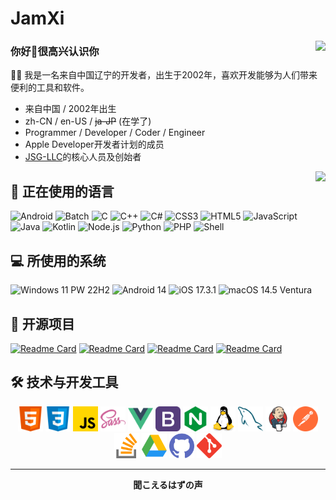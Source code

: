 
# JamXi

<img align="right" src="https://github-readme-stats.vercel.app/api?username=JamXi233&show_icons=true&hide_border=true&icon_color=000&title_color=000&include_all_commits_disable=false&custom_title=JSG-JamXi&count_private=true">

### 你好👋很高兴认识你



👨‍💻 我是一名来自中国辽宁的开发者，出生于2002年，喜欢开发能够为人们带来便利的工具和软件。
- 来自中国 / 2002年出生
- zh-CN / en-US / ~~ja-JP~~ (在学了)
- Programmer / Developer / Coder / Engineer
- Apple Developer开发者计划的成员
- [JSG-LLC](https://jamsg.cn)的核心人员及创始者

<img align="right" src="https://github-readme-stats.vercel.app/api/top-langs?username=JamXi233&hide_border=true&title_color=000&layout=compact">

## 💾 正在使用的语言

![Android](https://img.shields.io/badge/-Android-3ddc84?style=flat-square&logo=android&logoColor=fff)
![Batch](https://img.shields.io/badge/-Batch-4d4d4d?style=flat-square&logo=windows%20terminal&logoColor=fff)
![C](https://img.shields.io/badge/-C-a8b9cc?style=flat-square&logo=C&logoColor=fff)
![C++](https://img.shields.io/badge/-C%2b%2b-00599c?style=flat-square&logo=C%2b%2b&logoColor=fff)
![C#](https://img.shields.io/badge/-C%23-55599c?style=flat-square&logo=C%2b%2b&logoColor=fff)
![CSS3](https://img.shields.io/badge/-CSS3-1572b6?style=flat-square&logo=CSS3&labelColor=1572b6)
![HTML5](https://img.shields.io/badge/-HTML5-e34f26?style=flat-square&logo=HTML5&logoColor=fff)
![JavaScript](https://img.shields.io/badge/-JavaScript-f7df1e?style=flat-square&logo=JavaScript&labelColor=f7df1e&logoColor=000)
![Java](https://img.shields.io/badge/-Java-f80000?style=flat-square&logo=oracle&logoColor=fff)
![Kotlin](https://img.shields.io/badge/-Kotlin-7f52ff?style=flat-square&logo=kotlin&logoColor=fff)
![Node.js](https://img.shields.io/badge/-Node.js-339933?style=flat-square&logo=Node.js&logoColor=fff)
![Python](https://img.shields.io/badge/-Python-3776ab?style=flat-square&logo=python&logoColor=fff)
![PHP](https://img.shields.io/badge/-PHP-777bb4?style=flat-square&logo=PHP&logoColor=fff)
![Shell](https://img.shields.io/badge/-Shell-4eaa25?style=flat-square&logo=gnu%20bash&logoColor=fff)

## 💻 所使用的系统

![Windows 11 PW 22H2](https://img.shields.io/badge/Windows%2011%20PW%2022H2-00adef?style=flat-square&logo=windows&logoColor=ffffff)
![Android 14](https://img.shields.io/badge/Android%%2014-3ddc84?style=flat-square&logo=android&logoColor=ffffff)
![iOS 17.3.1](https://img.shields.io/badge/iOS%2017.3.1-000000?style=flat-square&logo=iOS&logoColor=ffffff)
![macOS 14.5 Ventura](https://img.shields.io/badge/macOS%2014-000000?style=flat-square&logo=macOS&logoColor=ffffff)

## 🔨 开源项目
[![Readme Card](https://github-readme-stats.vercel.app/api/pin/?username=JamXi233&repo=SRTools)](https://github.com/JamXi233/SRTools)
[![Readme Card](https://github-readme-stats.vercel.app/api/pin/?username=JamXi233&repo=WaveTools)](https://github.com/JamXi233/WaveTools)
[![Readme Card](https://github-readme-stats.vercel.app/api/pin/?username=JamXi233&repo=GenTools)](https://github.com/JamXi233/GenTools)
[![Readme Card](https://github-readme-stats.vercel.app/api/pin/?username=JamXi233&repo=ArkToolBox-Lite)](https://github.com/JamXi233/ArkToolBox-Lite)

## 🛠️ 技术与开发工具
<p align="center">
	<img src="https://github.com/programmer-zhang/programmer-zhang/raw/main/images/html.svg" width="40" height="40" alt="html" />
	<img src="https://github.com/programmer-zhang/programmer-zhang/raw/main/images/css.svg" width="40" height="40" alt="css" />
	<img src="https://github.com/programmer-zhang/programmer-zhang/raw/main/images/javascript.svg" width="40" height="40" alt="javascript" />
	<img src="https://github.com/programmer-zhang/programmer-zhang/raw/main/images/sass.svg" width="40" height="40" alt="sass" />
	<img src="https://github.com/programmer-zhang/programmer-zhang/raw/main/images/vuejs.svg" width="40" height="40" alt="vue" />
	<img src="https://github.com/programmer-zhang/programmer-zhang/raw/main/images/bootstrap.svg" width="40" height="40" alt="bootstrap" />
	<img src="https://github.com/programmer-zhang/programmer-zhang/raw/main/images/nginx.svg" width="40" height="40" alt="nginx" />
	<img src="https://github.com/programmer-zhang/programmer-zhang/raw/main/images/linux.svg" width="40" height="40" alt="linux" />
	<img src="https://github.com/programmer-zhang/programmer-zhang/raw/main/images/mysql.svg" width="40" height="40" alt="mysql" />
	<img src="https://github.com/programmer-zhang/programmer-zhang/raw/main/images/jenkins.svg" width="40" height="40" alt="jenkins" />
	<img src="https://github.com/programmer-zhang/programmer-zhang/raw/main/images/postman.svg" width="40" height="40" alt="postman" />
	<img src="https://github.com/programmer-zhang/programmer-zhang/raw/main/images/stack-overflow.svg" width="40" height="40" alt="stack-overflow" />
	<img src="https://github.com/programmer-zhang/programmer-zhang/raw/main/images/google.svg" width="40" height="40" alt="google" />
	<img src="https://github.com/programmer-zhang/programmer-zhang/raw/main/images/github.svg" width="40" height="40" alt="github" />
	<img src="https://github.com/programmer-zhang/programmer-zhang/raw/main/images/git.svg" width="40" height="40" alt="git" />
</p>

------------

<p align=center><strong>聞こえるはずの声</strong></p>

